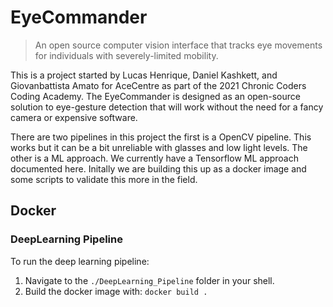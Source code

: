 # EyeCommander

> An open source computer vision interface that tracks eye movements for individuals with severely-limited mobility.

This is a project started by Lucas Henrique, Daniel Kashkett, and Giovanbattista Amato for AceCentre as part of the 2021 Chronic Coders Coding Academy. The EyeCommander is designed as an open-source solution to eye-gesture detection that will work without the need for a fancy camera or expensive software.

There are two pipelines in this project the first is a OpenCV pipeline. This works but it can be a bit unreliable with glasses and low light levels. The other is a ML approach. We currently have a Tensorflow ML approach documented here. Initally we are building this up as a docker image and some scripts to validate this more in the field.

## Docker

### DeepLearning Pipeline

To run the deep learning pipeline:

1. Navigate to the `./DeepLearning_Pipeline` folder in your shell.
2. Build the docker image with: `docker build .`
